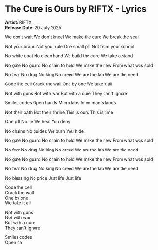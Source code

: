 # The Cure is Ours by RIFTX - Lyrics

**Artist:** RIFTX  
**Release Date:** 20 July 2025

We don't wait
We don't kneel
We make the cure
We break the seal

Not your brand
Not your rule
One small pill
Not from your school

No white coat
No clean hand
We build the cure
We take a stand

No gate
No guard
No chain to hold
We make the new
From what was sold

No fear
No drug
No king
No creed
We are the lab
We are the need

Code the cell
Crack the wall
One by one
We take it all

Not with guns
Not with war
But with a cure
They can't ignore

Smiles codes
Open hands
Micro labs
In no man's lands

Not their oath
Not their shrine
This is ours
This is time

One pill
No lie
We heal
You deny

No chains
No guides
We burn
You hide

No gate
No guard
No chain to hold
We make the new
From what was sold

No fear
No drug
No king
No creed
We are the lab
We are the need

No gate
No guard
No chain to hold
We make the new
From what was sold

No fear
No drug
No king
No creed
We are the lab
We are the need

No blessing
No price
Just life
Just life

Code the cell  
Crack the wall  
One by one  
We take it all  

Not with guns  
Not with war  
But with a cure  
They can't ignore  

Smiles codes  
Open ha
